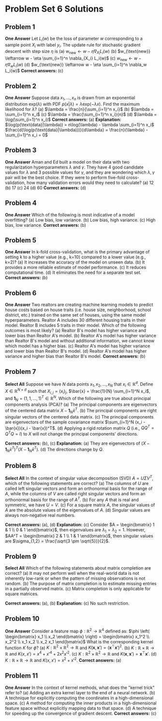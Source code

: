 # Problem Set 6 Solutions

## Problem 1
**One Answer** Let $L_i(w)$ be the loss of parameter $w$ corresponding to a sample point $X_i$ with label $y_i$. The update rule for stochastic gradient descent with step size $\eta$ is
(a) $w_{\text{new}} \leftarrow w - \eta \nabla_{X_i} L_i(w)$
(b) $w_{\text{new}} \leftarrow w - \eta \sum_{i=1}^n \nabla_{X_i} L_i(w)$
(c) $w_{\text{new}} \leftarrow w - \eta \nabla_w L_i(w)$
(d) $w_{\text{new}} \leftarrow w - \eta \sum_{i=1}^n \nabla_w L_i(w)$
**Correct answers:** (c)

## Problem 2
**One Answer** Suppose data $x_1, \dots, x_n$ is drawn from an exponential distribution $\text{exp}(\lambda)$ with PDF $p(x|\lambda) = \lambda \text{exp}(-\lambda x)$. Find the maximum likelihood for $\lambda$?
(a) $\lambda = \frac{n}{\sum_{i=1}^n x_i}$
(b) $\lambda = \sum_{i=1}^n x_i$
(c) $\lambda = \frac{\sum_{i=1}^n x_i}{n}$
(d) $\lambda = \log(\sum_{i=1}^n x_i)$
**Correct answers:** (a)
**Explanation:** $\log(p(\text{data}|\lambda)) = n\log(\lambda) - \lambda \sum_{i=1}^n x_i$
$\frac{d(\log(p(\text{data}|\lambda)))}{d\lambda} = \frac{n}{\lambda} - \sum_{i=1}^n x_i = 0$

## Problem 3
**One Answer** Aman and Ed built a model on their data with two regularization hyperparameters $\lambda$ and $\gamma$. They have 4 good candidate values for $\lambda$ and 3 possible values for $\gamma$, and they are wondering which $\lambda, \gamma$ pair will be the best choice. If they were to perform five-fold cross-validation, how many validation errors would they need to calculate?
(a) 12
(b) 17
(c) 24
(d) 60
**Correct answers:** (d)

## Problem 4
**One Answer** Which of the following is most indicative of a model overfitting?
(a) Low bias, low variance.
(b) Low bias, high variance.
(c) High bias, low variance.
**Correct answers:** (b)

## Problem 5
**One Answer** In k-fold cross-validation, what is the primary advantage of setting k to a higher value (e.g., k=10) compared to a lower value (e.g., k=2)?
(a) It increases the accuracy of the model on unseen data.
(b) It provides a more reliable estimate of model performance.
(c) It reduces computational time.
(d) It eliminates the need for a separate test set.
**Correct answers:** (b)

## Problem 6
**One Answer** Two realtors are creating machine learning models to predict house costs based on house traits (i.e. house size, neighborhood, school district, etc.) trained on the same set of houses, using the same model hyperparameters. Realtor A includes 30 different housing traits in their model. Realtor B includes 5 traits in their model. Which of the following outcomes is most likely?
(a) Realtor B's model has higher variance and lower bias than Realtor A's model.
(b) Realtor A's model has higher variance than Realtor B's model and without additional information, we cannot know which model has a higher bias.
(c) Realtor A's model has higher variance and lower bias than Realtor B's model.
(d) Realtor A's model has higher variance and higher bias than Realtor B's model.
**Correct answers:** (b)

## Problem 7
**Select All** Suppose we have $N$ data points $x_1, x_2, \dots, x_N$ that $x_i \in \mathbb{R}^d$. Define $X \in \mathbb{R}^{N \times d}$ such that $X_{i,j} = (x_i)_j$, $\bar{x} = \frac{1}{N} \sum_{i=1}^N x_i$, and $\mathbf{1}_N = (1,1,\dots,1)^T \in \mathbb{R}^N$. Which of the following are true about principal components analysis (PCA)?
(a) The principal components are eigenvectors of the centered data matrix $X - \mathbf{1}_N \bar{x}^T$.
(b) The principal components are right singular vectors of the centered data matrix.
(c) The principal components are eigenvectors of the sample covariance matrix $\sum_{i=1}^N (x_i - \bar{x})(x_i - \bar{x})^T$.
(d) Applying a rigid rotation matrix $Q$ (i.e., $QQ^T = Q^T Q = I$) to $X$ will not change the principal components' directions.

**Correct answers:** (b), (c)
**Explanation:** (a) They are eigenvectors of $(X - \mathbf{1}_N \bar{x}^T)^T (X - \mathbf{1}_N \bar{x}^T)$. (d) The directions change by $Q$.

## Problem 8
**Select All** In the context of singular value decomposition (SVD) $A = U \Sigma V^T$, which of the following statements are correct?
(a) The columns of $U$ are called left singular vectors and form an orthonormal basis for the range of $A$, while the columns of $V$ are called right singular vectors and form an orthonormal basis for the range of $A^T$.
(b) For any $A$ that is real and symmetric, we have $U = V$.
(c) For a square matrix $A$, the singular values of $A$ are the absolute values of the eigenvalues of $A$.
(d) Singular values are always non-negative real numbers.

**Correct answers:** (a), (d)
**Explanation:** (c) Consider $A = \begin{bmatrix} 1 & 1 \\ 0 & 1 \end{bmatrix}$, then eigenvalues are $\lambda_1 = \lambda_2 = 1$. However, $AA^T = \begin{bmatrix} 2 & 1 \\ 1 & 1 \end{bmatrix}$, then singular values are $\sigma_{1,2} = \frac{\sqrt{3 \pm \sqrt{5}}}{2}$.

## Problem 9
**Select All** Which of the following statements about matrix completion are correct?
(a) It may not perform well when the real-world data is not inherently low-rank or when the pattern of missing observations is not random.
(b) The purpose of matrix completion is to estimate missing entries in a partially observed matrix.
(c) Matrix completion is only applicable for square matrices.

**Correct answers:** (a), (b)
**Explanation:** (c) No such restriction.

## Problem 10
**One Answer** Consider a feature map $\phi : \mathbb{R}^2 \to \mathbb{R}^4$ defined as:
$\phi \left( \begin{bmatrix} x_1 \\ x_2 \end{bmatrix} \right) = \begin{bmatrix} x_1^2 \\ x_2^2 \\ x_1 x_2 \\ x_2 x_1 \end{bmatrix}$
What is the corresponding kernel function $K$ for $\phi$?
(a) $K: \mathbb{R}^2 \times \mathbb{R}^2 \to \mathbb{R}$ and $K(\mathbf{x}, \mathbf{x}') = (\mathbf{x}^\top \mathbf{x}')^2$.
(b) $K: \mathbb{R} \times \mathbb{R} \to \mathbb{R}$ and $K(x, x') = x^4 + x'^4 + 2x^2x'^2$.
(c) $K: \mathbb{R}^2 \times \mathbb{R}^2 \to \mathbb{R}$ and $K(\mathbf{x}, \mathbf{x}') = \mathbf{x}^\top \mathbf{x}'$.
(d) $K: \mathbb{R} \times \mathbb{R} \to \mathbb{R}$ and $K(x,x') = x^2 + x'^2$.
**Correct answers:** (a)

## Problem 11
**One Answer** In the context of kernel methods, what does the "kernel trick" refer to?
(a) Adding an extra kernel layer to the end of a neural network.
(b) A technique for explicitly computing the coordinates in a high-dimensional space.
(c) A method for computing the inner products in a high-dimensional feature space without explicitly mapping data to that space.
(d) A technique for speeding up the convergence of gradient descent.
**Correct answers:** (c)
